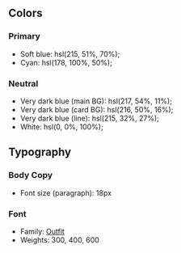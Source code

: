 
## Colors

### Primary

- Soft blue: hsl(215, 51%, 70%);
- Cyan: hsl(178, 100%, 50%);

### Neutral

- Very dark blue (main BG): hsl(217, 54%, 11%);
- Very dark blue (card BG): hsl(216, 50%, 16%);
- Very dark blue (line): hsl(215, 32%, 27%);
- White: hsl(0, 0%, 100%);

## Typography

### Body Copy

- Font size (paragraph): 18px

### Font

- Family: [Outfit](https://fonts.google.com/specimen/Outfit)
- Weights: 300, 400, 600

